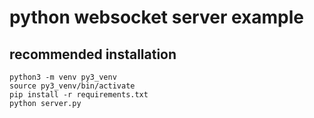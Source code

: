 # python websocket server example

## recommended installation

	python3 -m venv py3_venv
	source py3_venv/bin/activate
	pip install -r requirements.txt
	python server.py

